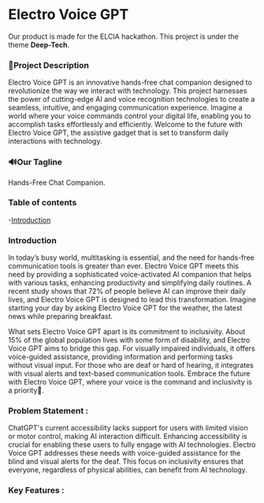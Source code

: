 # Electro Voice GPT 
Our product is made for the ELCIA hackathon. This project is under the theme **Deep-Tech**.

 ### 📝Project Description 
 
 Electro Voice GPT is an innovative hands-free chat companion designed to revolutionize the way we interact with technology. This project harnesses the power of cutting-edge AI and voice recognition technologies to create a seamless, intuitive, and engaging communication experience. Imagine a world where your voice commands control your digital life, enabling you to accomplish tasks effortlessly and efficiently. Welcome to the future with Electro Voice GPT, the assistive gadget that is set to transform daily interactions with technology.

 ### 🔊Our Tagline 
Hands-Free Chat Companion. 

### Table of contents
-[Introduction](###Introduction)

 ### Introduction 

In today’s busy world, multitasking is essential, and the need for hands-free communication tools is greater than ever. Electro Voice GPT meets this need by providing a sophisticated voice-activated AI companion that helps with various tasks, enhancing productivity and simplifying daily routines. A recent study shows that 72% of people believe AI can improve their daily lives, and Electro Voice GPT is designed to lead this transformation. Imagine starting your day by asking Electro Voice GPT for the weather, the latest news while preparing breakfast.

What sets Electro Voice GPT apart is its commitment to inclusivity. About 15% of the global population lives with some form of disability, and Electro Voice GPT aims to bridge this gap. For visually impaired individuals, it offers voice-guided assistance, providing information and performing tasks without visual input. For those who are deaf or hard of hearing, it integrates with visual alerts and text-based communication tools. Embrace the future with Electro Voice GPT, where your voice is the command and inclusivity is a priority🌟.

 ### Problem Statement :

ChatGPT's current accessibility lacks support for users with limited vision or motor control, making AI interaction difficult. Enhancing accessibility is crucial for enabling these users to fully engage with AI technologies. Electro Voice GPT addresses these needs with voice-guided assistance for the blind and visual alerts for the deaf. This focus on inclusivity ensures that everyone, regardless of physical abilities, can benefit from AI technology.

### Key Features :









 

